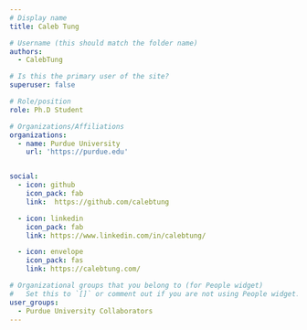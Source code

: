 ```yaml
---
# Display name
title: Caleb Tung

# Username (this should match the folder name)
authors:
  - CalebTung

# Is this the primary user of the site?
superuser: false

# Role/position
role: Ph.D Student

# Organizations/Affiliations
organizations:
  - name: Purdue University
    url: 'https://purdue.edu'


social:
  - icon: github
    icon_pack: fab
    link:  https://github.com/calebtung

  - icon: linkedin
    icon_pack: fab
    link: https://www.linkedin.com/in/calebtung/

  - icon: envelope
    icon_pack: fas
    link: https://calebtung.com/

# Organizational groups that you belong to (for People widget)
#   Set this to `[]` or comment out if you are not using People widget.
user_groups:
  - Purdue University Collaborators
---
```

